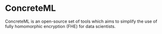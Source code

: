 # ConcreteML

ConcreteML is an open-source set of tools which aims to simplify the use of fully homomorphic encryption (FHE) for data scientists.
